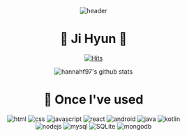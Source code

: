 <div align="center">

![header](https://capsule-render.vercel.app/api?type=Waving&color=f9e46e&height=200&section=header)
  
 # 🌱 Ji Hyun 🌱
 [![Hits](https://hits.seeyoufarm.com/api/count/incr/badge.svg?url=https%3A%2F%2Fgithub.com%2Fhannahf97%2Fhit-counter&count_bg=%23F3D263&title_bg=%23555555&icon=smugmug.svg&icon_color=%23E7E7E7&title=hits&edge_flat=false)](https://hits.seeyoufarm.com)

![hannahf97's github stats](https://github-readme-stats.vercel.app/api?username=hannahf97&hide=stars&show_icons=true&theme=merko)

# 📝 Once I've used

  ![html](https://img.shields.io/badge/HTML-E34F26.svg?&style=flat-square&logo=HTML5&logoColor=white)
  ![css](https://img.shields.io/badge/css-1572B6.svg?&style=flat-square&logo=CSS3&logoColor=white)
  ![javascript](https://img.shields.io/badge/Javascript-F7DF1E.svg?&style=flat-square&logo=Javascript&logoColor=white)
  ![react](https://img.shields.io/badge/react-61DAFB.svg?&style=flat-square&logo=Javascript&logoColor=white)
  ![android](https://img.shields.io/badge/Android-3DDC84.svg?&style=flat-square&logo=Android&logoColor=white)
  ![java](https://img.shields.io/badge/Java-007396.svg?&style=flat-square&logo=Java&logoColor=white)
  ![kotlin](https://img.shields.io/badge/kotlin-7F52FF.svg?&style=flat-square&logo=Kotlin&logoColor=white)
  <br>
  ![nodejs](https://img.shields.io/badge/nodejs-339933.svg?&style=flat-square&logo=nodejs&logoColor=white)
  ![mysql](https://img.shields.io/badge/mysql-4479A1.svg?&style=flat-square&logo=mysql&logoColor=white)
  ![SQLite](https://img.shields.io/badge/SQLite-003B57.svg?&style=flat-square&logo=SQLite&logoColor=white)
  ![mongodb](https://img.shields.io/badge/mongodb-47A248.svg?&style=flat-square&logo=mongodb&logoColor=white)
<!--
**hannahf97/hannahf97** is a ✨ _special_ ✨ repository because its `README.md` (this file) appears on your GitHub profile.

Here are some ideas to get you started:

- 🔭 I’m currently working on ...
- 🌱 I’m currently learning ...
- 👯 I’m looking to collaborate on ...
- 🤔 I’m looking for help with ...
- 💬 Ask me about ...
- 📫 How to reach me: ...
- 😄 Pronouns: ...
- ⚡ Fun fact: ...
-->


</div>
